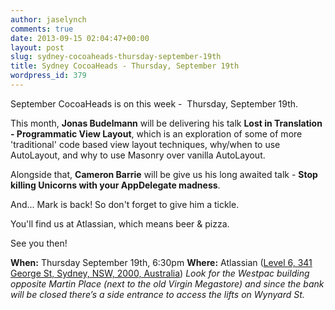 ```yaml
---
author: jaselynch
comments: true
date: 2013-09-15 02:04:47+00:00
layout: post
slug: sydney-cocoaheads-thursday-september-19th
title: Sydney CocoaHeads - Thursday, September 19th
wordpress_id: 379
---
```


September CocoaHeads is on this week -  Thursday, September 19th.

This month, **Jonas Budelmann** will be delivering his talk **Lost in Translation - Programmatic View Layout**, which is an exploration of some of more 'traditional' code based view layout techniques, why/when to use AutoLayout, and why to use Masonry over vanilla AutoLayout.

Alongside that, **Cameron Barrie** will be give us his long awaited talk - **Stop killing Unicorns with your AppDelegate madness**.

And... Mark is back! So don't forget to give him a tickle.

You'll find us at Atlassian, which means beer & pizza.

See you then!

**When:** Thursday September 19th, 6:30pm
**Where:** Atlassian ([Level 6, 341 George St, Sydney, NSW, 2000, Australia](http://goo.gl/Pm0lA))
_Look for the Westpac building opposite Martin Place (next to the old Virgin Megastore) and since the bank will be closed there’s a side entrance to access the lifts on Wynyard St._
